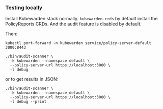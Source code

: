 ### Testing locally

Install Kubewarden stack normally. `kubewarden-crds` by default install the
PolicyReports CRDs. And the audit feature is disabled by default.

Then:

``` console
kubectl port-forward -n kubewarden service/policy-server-default 3000:8443

./bin/audit-scanner \
  -k kubewarden --namespace default \
  --policy-server-url https://localhost:3000 \
  -l debug
```

or to get results in JSON:

``` console
./bin/audit-scanner \
  -k kubewarden --namespace default \
  --policy-server-url https://localhost:3000 \
  -l debug --print
```
